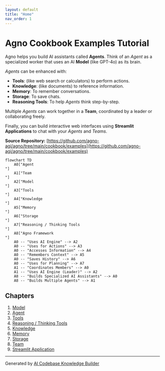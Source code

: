 ```yaml
---
layout: default
title: "Home"
nav_order: 1
---
```


# Agno Cookbook Examples Tutorial

Agno helps you build AI assistants called **Agents**. Think of an _Agent_ as a specialized worker that uses an AI **Model** (like GPT-4o) as its brain.

_Agents_ can be enhanced with:

- **Tools**: (like web search or calculators) to perform actions.
- **Knowledge**: (like documents) to reference information.
- **Memory**: To remember conversations.
- **Storage**: To save chats.
- **Reasoning Tools**: To help _Agents_ think step-by-step.

Multiple _Agents_ can work together in a **Team**, coordinated by a leader or collaborating freely.

Finally, you can build interactive web interfaces using **Streamlit Applications** to chat with your _Agents_ and _Teams_.

**Source Repository:** [https://github.com/agno-agi/agno/tree/main/cookbook/examples](https://github.com/agno-agi/agno/tree/main/cookbook/examples)

```mermaid
flowchart TD
    A0["Agent
"]
    A1["Team
"]
    A2["Model
"]
    A3["Tools
"]
    A4["Knowledge
"]
    A5["Memory
"]
    A6["Storage
"]
    A7["Reasoning / Thinking Tools
"]
    A8["Agno Framework
"]
    A0 -- "Uses AI Engine" --> A2
    A0 -- "Uses for Actions" --> A3
    A0 -- "Accesses Information" --> A4
    A0 -- "Remembers Context" --> A5
    A0 -- "Saves History" --> A6
    A0 -- "Uses for Planning" --> A7
    A1 -- "Coordinates Members" --> A0
    A1 -- "Uses AI Engine (Leader)" --> A2
    A8 -- "Builds Specialized AI Assistants" --> A0
    A8 -- "Builds Multiple Agents" --> A1
```

## Chapters

1. [Model
   ](01_model_.md)
2. [Agent
   ](02_agent_.md)
3. [Tools
   ](03_tools_.md)
4. [Reasoning / Thinking Tools
   ](04_reasoning___thinking_tools_.md)
5. [Knowledge
   ](05_knowledge_.md)
6. [Memory
   ](06_memory_.md)
7. [Storage
   ](07_storage_.md)
8. [Team
   ](08_team_.md)
9. [Streamlit Application
   ](09_streamlit_application_.md)

---

Generated by [AI Codebase Knowledge Builder](https://github.com/The-Pocket/Tutorial-Codebase-Knowledge)
